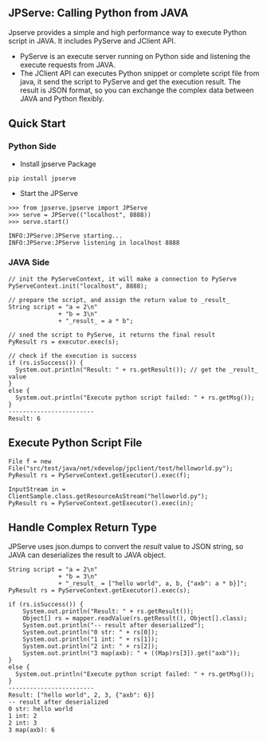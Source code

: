 ## JPServe: Calling Python from JAVA

Jpserve provides a simple and high performance way to execute Python script in JAVA. It includes PyServe and JClient API. 

* PyServe is an execute server running on Python side and listening the execute requests from JAVA.
* The JClient API can executes Python snippet or complete script file from java, it send the script to PyServe and get the execution result. The result is JSON format, so you can exchange the complex data between JAVA and Python flexibly.

## Quick Start
### Python Side
- Install jpserve Package
```
pip install jpserve
```
- Start the JPServe
```
>>> from jpserve.jpserve import JPServe
>>> serve = JPServe(("localhost", 8888))
>>> serve.start()

INFO:JPServe:JPServe starting...
INFO:JPServe:JPServe listening in localhost 8888
```
### JAVA Side
```
// init the PyServeContext, it will make a connection to PyServe
PyServeContext.init("localhost", 8888);

// prepare the script, and assign the return value to _result_
String script = "a = 2\n"
              + "b = 3\n"
              + "_result_ = a * b";

// sned the script to PyServe, it returns the final result
PyResult rs = executor.exec(s);

// check if the execution is success
if (rs.isSuccess()) {
  System.out.println("Result: " + rs.getResult()); // get the _result_ value
}
else {
  System.out.println("Execute python script failed: " + rs.getMsg());
}              
------------------------
Result: 6
```

## Execute Python Script File
```
File f = new File("src/test/java/net/xdevelop/jpclient/test/helloworld.py");
PyResult rs = PyServeContext.getExecutor().exec(f);

InputStream in = ClientSample.class.getResourceAsStream("helloworld.py");
PyResult rs = PyServeContext.getExecutor().exec(in);
```

## Handle Complex Return Type
JPServe uses json.dumps to convert the _result_ value to JSON string, so JAVA can deserializes the result to JAVA object.
```
String script = "a = 2\n"
              + "b = 3\n"
              + "_result_ = ["hello world", a, b, {"axb": a * b}]";
PyResult rs = PyServeContext.getExecutor().exec(s);

if (rs.isSuccess()) {
    System.out.println("Result: " + rs.getResult());
    Object[] rs = mapper.readValue(rs.getResult(), Object[].class);
    System.out.println("-- result after deserialized");
    System.out.println("0 str: " + rs[0]);
    System.out.println("1 int: " + rs[1]);
    System.out.println("2 int: " + rs[2]);
    System.out.println("3 map(axb): " + ((Map)rs[3]).get("axb"));
}
else {
  System.out.println("Execute python script failed: " + rs.getMsg());
} 
------------------------
Result: ["hello world", 2, 3, {"axb": 6}]
-- result after deserialized
0 str: hello world
1 int: 2
2 int: 3
3 map(axb): 6
```
